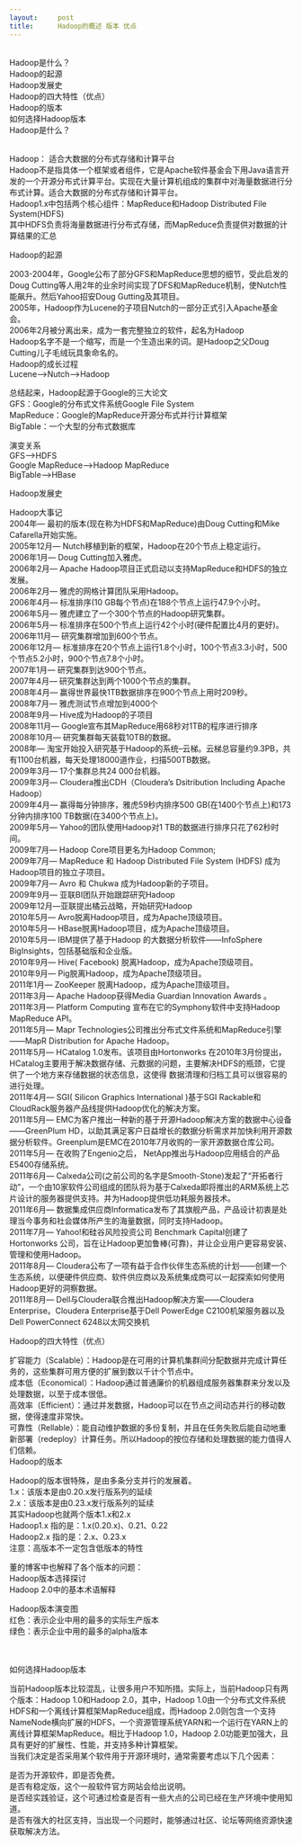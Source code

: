 ```yaml
---
layout:     post
title:      Hadoop的概述 版本 优点
---
```

<div id="article_content" class="article_content clearfix csdn-tracking-statistics" data-pid="blog" data-mod="popu_307" data-dsm="post">
								            <link rel="stylesheet" href="https://csdnimg.cn/release/phoenix/template/css/ck_htmledit_views-f76675cdea.css">
						<div class="htmledit_views" id="content_views">
                <p><br>
Hadoop是什么？<br>
Hadoop的起源<br>
Hadoop发展史<br>
Hadoop的四大特性（优点）<br>
Hadoop的版本<br>
如何选择Hadoop版本<br>
Hadoop是什么？</p>

<p> <br>
Hadoop： 适合大数据的分布式存储和计算平台 <br>
Hadoop不是指具体一个框架或者组件，它是Apache软件基金会下用Java语言开发的一个开源分布式计算平台。实现在大量计算机组成的集群中对海量数据进行分布式计算。适合大数据的分布式存储和计算平台。 <br>
Hadoop1.x中包括两个核心组件：MapReduce和Hadoop Distributed File System(HDFS) <br>
其中HDFS负责将海量数据进行分布式存储，而MapReduce负责提供对数据的计算结果的汇总</p>

<p>Hadoop的起源</p>

<p>2003-2004年，Google公布了部分GFS和MapReduce思想的细节，受此启发的Doug Cutting等人用2年的业余时间实现了DFS和MapReduce机制，使Nutch性能飙升。然后Yahoo招安Doug Gutting及其项目。 <br>
2005年，Hadoop作为Lucene的子项目Nutch的一部分正式引入Apache基金会。 <br>
2006年2月被分离出来，成为一套完整独立的软件，起名为Hadoop <br>
Hadoop名字不是一个缩写，而是一个生造出来的词。是Hadoop之父Doug Cutting儿子毛绒玩具象命名的。 <br>
Hadoop的成长过程 <br>
Lucene–&gt;Nutch—&gt;Hadoop</p>

<p>总结起来，Hadoop起源于Google的三大论文 <br>
GFS：Google的分布式文件系统Google File System <br>
MapReduce：Google的MapReduce开源分布式并行计算框架 <br>
BigTable：一个大型的分布式数据库</p>

<p>演变关系 <br>
GFS—-&gt;HDFS <br>
Google MapReduce—-&gt;Hadoop MapReduce <br>
BigTable—-&gt;HBase</p>

<p>Hadoop发展史</p>

<p>Hadoop大事记 <br>
2004年— 最初的版本(现在称为HDFS和MapReduce)由Doug Cutting和Mike Cafarella开始实施。 <br>
2005年12月— Nutch移植到新的框架，Hadoop在20个节点上稳定运行。 <br>
2006年1月— Doug Cutting加入雅虎。 <br>
2006年2月— Apache Hadoop项目正式启动以支持MapReduce和HDFS的独立发展。 <br>
2006年2月— 雅虎的网格计算团队采用Hadoop。 <br>
2006年4月— 标准排序(10 GB每个节点)在188个节点上运行47.9个小时。 <br>
2006年5月— 雅虎建立了一个300个节点的Hadoop研究集群。 <br>
2006年5月— 标准排序在500个节点上运行42个小时(硬件配置比4月的更好)。 <br>
2006年11月— 研究集群增加到600个节点。 <br>
2006年12月— 标准排序在20个节点上运行1.8个小时，100个节点3.3小时，500个节点5.2小时，900个节点7.8个小时。 <br>
2007年1月— 研究集群到达900个节点。 <br>
2007年4月— 研究集群达到两个1000个节点的集群。 <br>
2008年4月— 赢得世界最快1TB数据排序在900个节点上用时209秒。 <br>
2008年7月— 雅虎测试节点增加到4000个 <br>
2008年9月— Hive成为Hadoop的子项目 <br>
2008年11月— Google宣布其MapReduce用68秒对1TB的程序进行排序 <br>
2008年10月— 研究集群每天装载10TB的数据。 <br>
2008年— 淘宝开始投入研究基于Hadoop的系统–云梯。云梯总容量约9.3PB，共有1100台机器，每天处理18000道作业，扫描500TB数据。 <br>
2009年3月— 17个集群总共24 000台机器。 <br>
2009年3月— Cloudera推出CDH（Cloudera’s Dsitribution Including Apache Hadoop） <br>
2009年4月— 赢得每分钟排序，雅虎59秒内排序500 GB(在1400个节点上)和173分钟内排序100 TB数据(在3400个节点上)。 <br>
2009年5月— Yahoo的团队使用Hadoop对1 TB的数据进行排序只花了62秒时间。 <br>
2009年7月— Hadoop Core项目更名为Hadoop Common; <br>
2009年7月— MapReduce 和 Hadoop Distributed File System (HDFS) 成为Hadoop项目的独立子项目。 <br>
2009年7月— Avro 和 Chukwa 成为Hadoop新的子项目。 <br>
2009年9月— 亚联BI团队开始跟踪研究Hadoop <br>
2009年12月—亚联提出橘云战略，开始研究Hadoop <br>
2010年5月— Avro脱离Hadoop项目，成为Apache顶级项目。 <br>
2010年5月— HBase脱离Hadoop项目，成为Apache顶级项目。 <br>
2010年5月— IBM提供了基于Hadoop 的大数据分析软件——InfoSphere BigInsights，包括基础版和企业版。 <br>
2010年9月— Hive( Facebook) 脱离Hadoop，成为Apache顶级项目。 <br>
2010年9月— Pig脱离Hadoop，成为Apache顶级项目。 <br>
2011年1月— ZooKeeper 脱离Hadoop，成为Apache顶级项目。 <br>
2011年3月— Apache Hadoop获得Media Guardian Innovation Awards 。 <br>
2011年3月— Platform Computing 宣布在它的Symphony软件中支持Hadoop MapReduce API。 <br>
2011年5月— Mapr Technologies公司推出分布式文件系统和MapReduce引擎——MapR Distribution for Apache Hadoop。 <br>
2011年5月— HCatalog 1.0发布。该项目由Hortonworks 在2010年3月份提出，HCatalog主要用于解决数据存储、元数据的问题，主要解决HDFS的瓶颈，它提供了一个地方来存储数据的状态信息，这使得 数据清理和归档工具可以很容易的进行处理。 <br>
2011年4月— SGI( Silicon Graphics International )基于SGI Rackable和CloudRack服务器产品线提供Hadoop优化的解决方案。 <br>
2011年5月— EMC为客户推出一种新的基于开源Hadoop解决方案的数据中心设备——GreenPlum HD，以助其满足客户日益增长的数据分析需求并加快利用开源数据分析软件。Greenplum是EMC在2010年7月收购的一家开源数据仓库公司。 <br>
2011年5月— 在收购了Engenio之后， NetApp推出与Hadoop应用结合的产品E5400存储系统。 <br>
2011年6月— Calxeda公司(之前公司的名字是Smooth-Stone)发起了“开拓者行动”，一个由10家软件公司组成的团队将为基于Calxeda即将推出的ARM系统上芯片设计的服务器提供支持。并为Hadoop提供低功耗服务器技术。 <br>
2011年6月— 数据集成供应商Informatica发布了其旗舰产品，产品设计初衷是处理当今事务和社会媒体所产生的海量数据，同时支持Hadoop。 <br>
2011年7月— Yahoo!和硅谷风险投资公司 Benchmark Capital创建了Hortonworks 公司，旨在让Hadoop更加鲁棒(可靠)，并让企业用户更容易安装、管理和使用Hadoop。 <br>
2011年8月— Cloudera公布了一项有益于合作伙伴生态系统的计划——创建一个生态系统，以便硬件供应商、软件供应商以及系统集成商可以一起探索如何使用Hadoop更好的洞察数据。 <br>
2011年8月— Dell与Cloudera联合推出Hadoop解决方案——Cloudera Enterprise。Cloudera Enterprise基于Dell PowerEdge C2100机架服务器以及Dell PowerConnect 6248以太网交换机</p>

<p>Hadoop的四大特性（优点）</p>

<p>扩容能力（Scalable）：Hadoop是在可用的计算机集群间分配数据并完成计算任务的，这些集群可用方便的扩展到数以千计个节点中。<br>
成本低（Economical）：Hadoop通过普通廉价的机器组成服务器集群来分发以及处理数据，以至于成本很低。<br>
高效率（Efficient）：通过并发数据，Hadoop可以在节点之间动态并行的移动数据，使得速度非常快。<br>
可靠性（Rellable）：能自动维护数据的多份复制，并且在任务失败后能自动地重新部署（redeploy）计算任务。所以Hadoop的按位存储和处理数据的能力值得人们信赖。<br>
Hadoop的版本</p>

<p>Hadoop的版本很特殊，是由多条分支并行的发展着。 <br>
1.x：该版本是由0.20.x发行版系列的延续 <br>
2.x：该版本是由0.23.x发行版系列的延续 <br>
其实Hadoop也就两个版本1.x和2.x <br>
Hadoop1.x 指的是：1.x(0.20.x)、0.21、0.22 <br>
Hadoop2.x 指的是：2.x、0.23.x <br>
注意：高版本不一定包含低版本的特性</p>

<p>董的博客中也解释了各个版本的问题： <br>
Hadoop版本选择探讨 <br>
Hadoop 2.0中的基本术语解释</p>

<p>Hadoop版本演变图 <br>
红色：表示企业中用的最多的实际生产版本 <br>
绿色：表示企业中用的最多的alpha版本 <br>
 </p>

<p><br>
如何选择Hadoop版本</p>

<p>当前Hadoop版本比较混乱，让很多用户不知所措。实际上，当前Hadoop只有两个版本：Hadoop 1.0和Hadoop 2.0，其中，Hadoop 1.0由一个分布式文件系统HDFS和一个离线计算框架MapReduce组成，而Hadoop 2.0则包含一个支持NameNode横向扩展的HDFS，一个资源管理系统YARN和一个运行在YARN上的离线计算框架MapReduce。相比于Hadoop 1.0，Hadoop 2.0功能更加强大，且具有更好的扩展性、性能，并支持多种计算框架。 <br>
当我们决定是否采用某个软件用于开源环境时，通常需要考虑以下几个因素：</p>

<p>是否为开源软件，即是否免费。<br>
是否有稳定版，这个一般软件官方网站会给出说明。<br>
是否经实践验证，这个可通过检查是否有一些大点的公司已经在生产环境中使用知道。<br>
是否有强大的社区支持，当出现一个问题时，能够通过社区、论坛等网络资源快速获取解决方法。</p>            </div>
                </div>